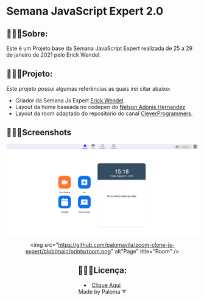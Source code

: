 # Semana JavaScript Expert 2.0

## 👩🏽‍💻Sobre:
Este é um Projeto base da Semana JavaScript Expert realizada de 25 a 29 de janeiro de 2021 pelo Erick Wendel.

## 👩🏽‍💻Projeto:

Este projeto possui algumas referências as quais irei citar abaixo:
- Criador da Semana Js Expert [Erick Wendel](https://github.com/erickwendel).
- Layout da home baseada no codepen do [Nelson Adonis Hernandez](https://codepen.io/nelsonher019/pen/eYZBqOm).
- Layout da room adaptado do repositório do canal [CleverProgrammers](https://github.com/CleverProgrammers/nodejs-zoom-clone/blob/master/views/room.ejs).

## 👩🏽‍💻Screenshots
<div align="center">
<img src="https://github.com/palomavila/zoom-clone-js-expert/blob/main/prints/home.png" alt"Banner" title="Home" />
 
<img src="https://github.com/palomavila/zoom-clone-js-expert/blob/main/prints/room.png" alt"Page" title="Room" />
  

## 👩🏽‍💻Licença:

<li><a href="https://github.com/palomavila/zoom-clone-js-expert/blob/main/LICENSE">Clique Aqui</a></li>

<div align="center">
Made by Paloma ➰</p>
